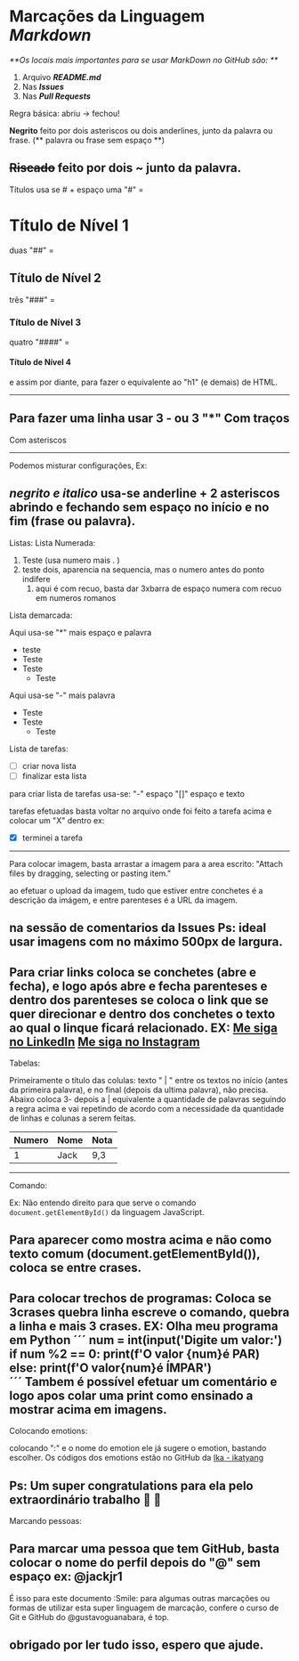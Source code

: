 # Marcações da Linguagem *Markdown* 

_**Os locais mais importantes para se usar MarkDown no GitHub são: **_

1. Arquivo _**README.md**_
2. Nas _**Issues**_
3. Nas _**Pull Requests**_

Regra básica: abriu -> fechou!

**Negrito** feito por dois asteriscos ou dois anderlines, junto da palavra ou frase. (** palavra ou frase sem espaço **)

~~Riscado~~ feito por dois ~ junto da palavra.
---

Títulos usa se # + espaço
uma "#" = 
# Título de Nível 1
duas "##" =
## Título de Nível 2
três "###" = 
### Título de Nível 3
quatro "####" =
#### Título de Nível 4
e assim por diante, para fazer o equivalente ao "h1" (e demais) de HTML.

---
Para fazer uma linha usar 3 - ou 3 "*"
Com traços
---
Com asteriscos
***


Podemos misturar configurações, Ex:

_**negrito e italico**_ usa-se anderline + 2 asteriscos abrindo e fechando sem espaço no início e no fim (frase ou palavra).
---

Listas:
   Lista Numerada:

   1. Teste (usa numero mais  . )
   1. teste dois, aparencia na sequencia, mas o numero antes do ponto indifere
      1. aqui é com recuo, basta dar 3xbarra de espaço numera com recuo em numeros romanos


Lista demarcada:

Aqui usa-se "*" mais espaço e palavra

* teste
* Teste
* Teste
   * Teste

Aqui usa-se "-" mais palavra
- Teste
- Teste
   - Teste   

Lista de tarefas:

- [ ] criar nova lista
- [ ] finalizar esta lista 

para criar lista de tarefas usa-se: "-" espaço "[]" espaço e texto

tarefas efetuadas basta voltar no arquivo onde foi feito a tarefa acima e colocar um "X" dentro ex:
- [X] terminei a tarefa
---

Para colocar imagem, basta arrastar a imagem para  a area escrito:
"Attach files by dragging, selecting or pasting item."

ao efetuar o upload da imagem, tudo que estiver entre conchetes é a descrição da imágem, e entre parenteses é a URL da imagem.

na sessão de comentarios da Issues
Ps: ideal usar imagens com no máximo 500px de largura.
---

Para criar links  coloca se conchetes (abre e fecha), e logo após abre e fecha parenteses e dentro dos parenteses se coloca o link que se quer direcionar e dentro dos conchetes o texto ao qual o linque ficará relacionado.
EX:  [Me siga no LinkedIn](https://www.linkedin.com/in/jackjr-coach/)
     [Me siga no Instagram](https://www.instagram.com/jackk.junior/)
---

Tabelas:

Primeiramente o título das colulas:
texto " | " entre os textos no início (antes da primeira palavra), e no final (depois da ultima palavra), não precisa.
Abaixo coloca 3- depois a | equivalente a quantidade de palavras seguindo a regra acima e vai repetindo de acordo com a necessidade da quantidade de linhas e colunas a serem feitas.

Numero | Nome | Nota
---|---|---
1| Jack | 9,3


---

Comando:

Ex: Não entendo direito para que serve o comando `document.getElementById()` da linguagem JavaScript.

Para aparecer como mostra acima e não como texto comum (document.getElementById()), coloca se entre crases.
---

Para colocar trechos de programas:
Coloca se 3crases quebra linha escreve o comando, quebra a linha e mais 3 crases.
EX: Olha meu programa em Python 
´´´
num = int(input('Digite um valor:')
if num %2 == 0:
    print(f'O valor {num}é PAR)
else:
    print(f'O valor{num}é ÍMPAR')    
´´´
Tambem é possível efetuar um comentário e logo apos colar uma print como ensinado a mostrar acima em imagens.
---

Colocando emotions:

colocando ":" e o nome do emotion ele já sugere o emotion, bastando escolher.
Os códigos dos emotions estão no GitHub da [Ika - ikatyang](https://github.com/ikatyang/emoji-cheat-sheet)

Ps: Um super congratulations para ela pelo extraordinário trabalho :wave:  :smiling_face_with_three_hearts:
---

Marcando pessoas:

Para marcar uma pessoa que tem GitHub, basta colocar o nome do perfil depois do "@" sem espaço ex: @jackjr1
---
É isso para este documento :Smile: para algumas outras marcações ou formas de utilizar esta super linguagem de marcação, confere o curso de Git e GitHub do @gustavoguanabara, é top.

obrigado por ler tudo isso, espero que ajude.
---
